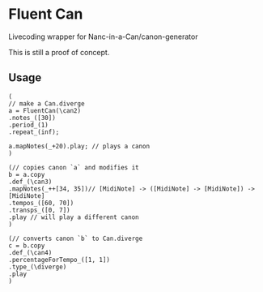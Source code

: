 # Fluent Can
Livecoding wrapper for Nanc-in-a-Can/canon-generator

This is still a proof of concept.

## Usage
```
(
// make a Can.diverge
a = FluentCan(\can2)
.notes_([30])
.period_(1)
.repeat_(inf);

a.mapNotes(_+20).play; // plays a canon
)

(// copies canon `a` and modifies it
b = a.copy 
.def_(\can3)
.mapNotes(_++[34, 35])// [MidiNote] -> ([MidiNote] -> [MidiNote]) -> [MidiNote]
.tempos_([60, 70])
.transps_([0, 7])
.play // will play a different canon
)

(// converts canon `b` to Can.diverge
c = b.copy
.def_(\can4)
.percentageForTempo_([1, 1])
.type_(\diverge)
.play 
)
```